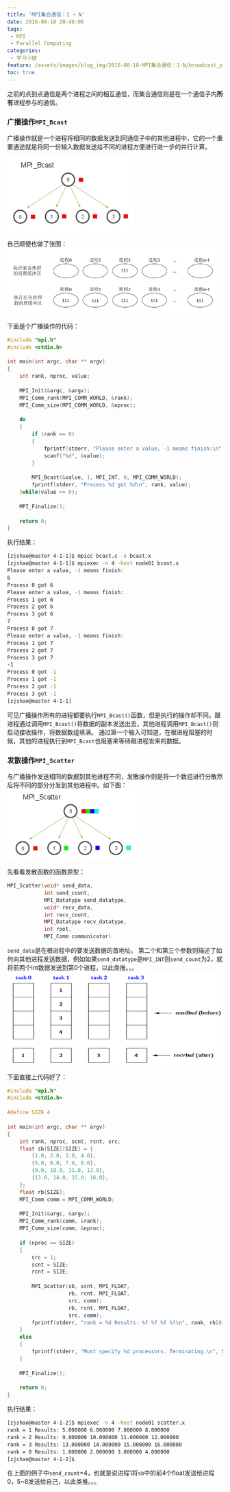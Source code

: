 ```yaml
---
title: 'MPI集合通信：1 → N'
date: 2016-08-18 20:46:00
tags:
 - MPI
 - Parallel Computing
categories:
 - 学习小结
feature: /assets/images/blog_img/2016-08-18-MPI集合通信：1-N/broadcast_pattern_.png
toc: true
---
```

之前的点到点通信是两个进程之间的相互通信，而集合通信则是在一个通信子内**所有**进程参与的通信。

### 广播操作`MPI_Bcast`
广播操作就是一个进程将相同的数据发送到同通信子中的其他进程中，它的一个重要通途就是将同一份输入数据发送给不同的进程方便进行进一步的并行计算。
<!-- more -->
![](/assets/images/blog_img/2016-08-18-MPI集合通信：1-N/broadcast_pattern.png)

自己顺便也做了张图：
![](/assets/images/blog_img/2016-08-18-MPI集合通信：1-N/broadcast.png)

下面是个广播操作的代码：
``` C
#include "mpi.h"
#include <stdio.h>

int main(int argc, char ** argv)
{
    int rank, nproc, value;

    MPI_Init(&argc, &argv);
    MPI_Comm_rank(MPI_COMM_WORLD, &rank);
    MPI_Comm_size(MPI_COMM_WORLD, &nproc);

    do
    {
        if (rank == 0)
        {
            fprintf(stderr, "Please enter a value, -1 means finish:\n");
            scanf("%d", &value);
        }

        MPI_Bcast(&value, 1, MPI_INT, 0, MPI_COMM_WORLD);
        fprintf(stderr, "Process %d got %d\n", rank, value);
    }while(value >= 0);

    MPI_Finalize();

    return 0;
}
```
执行结果：
``` bash
[zjshao@master 4-1-1]$ mpicc bcast.c -o bcast.x
[zjshao@master 4-1-1]$ mpiexec -n 4 -host node01 bcast.x
Please enter a value, -1 means finish:
6
Process 0 got 6
Please enter a value, -1 means finish:
Process 1 got 6
Process 2 got 6
Process 3 got 6
7
Process 0 got 7
Please enter a value, -1 means finish:
Process 1 got 7
Process 2 got 7
Process 3 got 7
-1
Process 0 got -1
Process 1 got -1
Process 2 got -1
Process 3 got -1
[zjshao@master 4-1-1]
```
可见广播操作所有的进程都要执行`MPI_Bcast()`函数，但是执行的操作却不同。跟进程通过调用`MPI_Bcast()`将数据的副本发送出去，其他进程调用`MPI_Bcast()`则启动接收操作，将数据数组填满。
通过第一个输入可知道，在根进程阻塞的时候，其他的进程执行到`MPI_Bcast`也阻塞来等待跟进程发来的数据。

### 发散操作`MPI_Scatter`
与广播操作发送相同的数据到其他进程不同，发散操作则是将一个数组进行分散然后将不同的部分分发到其他进程中。如下图：
![](/assets/images/blog_img/2016-08-18-MPI集合通信：1-N/scatter_pattern.png)

先看看发散函数的函数原型：
``` C
MPI_Scatter(void* send_data,
            int send_count,
            MPI_Datatype send_datatype,
            void* recv_data,
            int recv_count,
            MPI_Datatype recv_datatype,
            int root,
            MPI_Comm communicator)
```
`send_data`是在根进程中的要发送数据的首地址。
第二个和第三个参数则描述了如何向其他进程发送数据，例如如果`send_datatype`是`MPI_INT`则`send_count`为2，就将前两个int数据发送到第0个进程，以此类推。。。
![](/assets/images/blog_img/2016-08-18-MPI集合通信：1-N/scatter.png)

下面直接上代码好了：
``` C
#include "mpi.h"
#include <stdio.h>

#define SIZE 4

int main(int argc, char ** argv)
{
    int rank, nproc, scnt, rcnt, src;
    float sb[SIZE][SIZE] = {
        {1.0, 2.0, 3.0, 4.0},
        {5.0, 6.0, 7.0, 8.0},
        {9.0, 10.0, 11.0, 12.0},
        {13.0, 14.0, 15.0, 16.0},
    };
    float rb[SIZE];
    MPI_Comm comm = MPI_COMM_WORLD;

    MPI_Init(&argc, &argv);
    MPI_Comm_rank(comm, &rank);
    MPI_Comm_size(comm, &nproc);

    if (nproc == SIZE)
    {
        src = 1;
        scnt = SIZE;
        rcnt = SIZE;

        MPI_Scatter(sb, scnt, MPI_FLOAT,
                    rb, rcnt, MPI_FLOAT,
                    src, comm);
                    rb, rcnt, MPI_FLOAT,
                    src, comm);
        fprintf(stderr, "rank = %d Results: %f %f %f %f\n", rank, rb[0], rb[1], rb[2], rb[3]);
    }
    else
    {
        fprintf(stderr, "Must specify %d processors. Terminating.\n", SIZE);
    }

    MPI_Finalize();

    return 0;
}
```
执行结果：
``` bash
[zjshao@master 4-1-2]$ mpiexec -n 4 -host node01 scatter.x
rank = 1 Results: 5.000000 6.000000 7.000000 8.000000
rank = 2 Results: 9.000000 10.000000 11.000000 12.000000
rank = 3 Results: 13.000000 14.000000 15.000000 16.000000
rank = 0 Results: 1.000000 2.000000 3.000000 4.000000
[zjshao@master 4-1-2]$
```
在上面的例子中`send_count`=4，也就是说进程1将`sb`中的前4个float发送给进程0，5~8发送给自己，以此类推。。。

